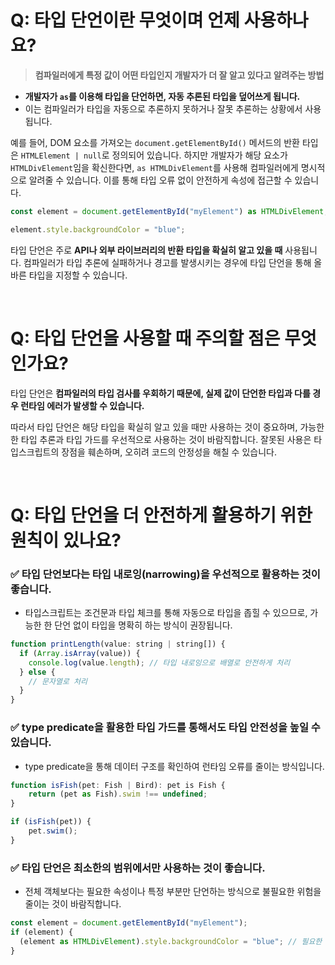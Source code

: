 # Q: 타입 단언이란 무엇이며 언제 사용하나요?
> **컴파일러에게 특정 값이 어떤 타입인지 개발자가 더 잘 알고 있다고 알려주는 방법**

- **개발자가 `as`를 이용해 타입을 단언하면, 자동 추론된 타입을 덮어쓰게 됩니다.**
- 이는 컴파일러가 타입을 자동으로 추론하지 못하거나 잘못 추론하는 상황에서 사용됩니다.


예를 들어, DOM 요소를 가져오는 `document.getElementById()` 메서드의 반환 타입은 `HTMLElement | null`로 정의되어 있습니다. 하지만 개발자가 해당 요소가 `HTMLDivElement`임을 확신한다면, `as HTMLDivElement`를 사용해 컴파일러에게 명시적으로 알려줄 수 있습니다. 이를 통해 타입 오류 없이 안전하게 속성에 접근할 수 있습니다.

```javascript
const element = document.getElementById("myElement") as HTMLDivElement;

element.style.backgroundColor = "blue"; 
```
타입 단언은 주로 **API나 외부 라이브러리의 반환 타입을 확실히 알고 있을 때** 사용됩니다. 컴파일러가 타입 추론에 실패하거나 경고를 발생시키는 경우에 타입 단언을 통해 올바른 타입을 지정할 수 있습니다.

<br/>

# Q: 타입 단언을 사용할 때 주의할 점은 무엇인가요? 
타입 단언은 **컴파일러의 타입 검사를 우회하기 때문에, 실제 값이 단언한 타입과 다를 경우 런타임 에러가 발생할 수 있습니다.** 

따라서 타입 단언은 해당 타입을 확실히 알고 있을 때만 사용하는 것이 중요하며, 가능한 한 타입 추론과 타입 가드를 우선적으로 사용하는 것이 바람직합니다. 잘못된 사용은 타입스크립트의 장점을 훼손하며, 오히려 코드의 안정성을 해칠 수 있습니다.

<br/>

# Q: 타입 단언을 더 안전하게 활용하기 위한 원칙이 있나요? 


### ✅ 타입 단언보다는 타입 내로잉(narrowing)을 우선적으로 활용하는 것이 좋습니다. 
- 타입스크립트는 조건문과 타입 체크를 통해 자동으로 타입을 좁힐 수 있으므로, 가능한 한 단언 없이 타입을 명확히 하는 방식이 권장됩니다.

```javascript
function printLength(value: string | string[]) {
  if (Array.isArray(value)) {
    console.log(value.length); // 타입 내로잉으로 배열로 안전하게 처리
  } else {
    // 문자열로 처리
  }
}
```

### ✅ type predicate을 활용한 타입 가드를 통해서도 타입 안전성을 높일 수 있습니다. 
- type predicate을 통해 데이터 구조를 확인하여 런타임 오류를 줄이는 방식입니다.

```javascript
function isFish(pet: Fish | Bird): pet is Fish {
    return (pet as Fish).swim !== undefined;
}

if (isFish(pet)) {
    pet.swim();
}
```

### ✅ 타입 단언은 최소한의 범위에서만 사용하는 것이 좋습니다.
- 전체 객체보다는 필요한 속성이나 특정 부분만 단언하는 방식으로 불필요한 위험을 줄이는 것이 바람직합니다.

```javascript
const element = document.getElementById("myElement");
if (element) {
  (element as HTMLDivElement).style.backgroundColor = "blue"; // 필요한 부분만 단언
}
```

<br/>
